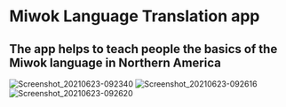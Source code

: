 
# Miwok Language Translation app 

## The app helps to teach people the basics of the Miwok language in Northern America 
![Screenshot_20210623-092340](https://user-images.githubusercontent.com/71092412/123064094-e06b8580-d405-11eb-83c7-20aa999e1b6f.png)
![Screenshot_20210623-092616](https://user-images.githubusercontent.com/71092412/123064104-e2354900-d405-11eb-9d66-bf05827a690d.png)
![Screenshot_20210623-092620](https://user-images.githubusercontent.com/71092412/123064106-e2cddf80-d405-11eb-8bef-8bfcc738e25a.png)
